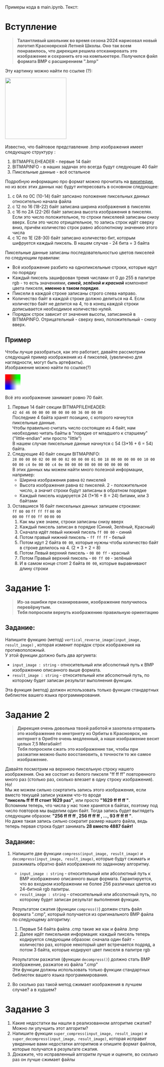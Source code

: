 Примеры кода в main.ipynb. Текст:   

# Вступление
>__Талантливый школьник во время сезона 2024 нарисовал новый логотип Красноярской Летней Школы. Оно так всем понравилось, что дирекция решила отсканировать это изображение и сохранить его на компьюетере. Получился файл формата BMP с расширением ".bmp"__

Эту картинку можно найти по ссылке (?):   

<img src="logo.bmp" width="200" height="200">

Известно, что байтовое представление .bmp изображения имеет следующую структуру :
1. BITMAPFILEHEADER - первые 14 байт
1. BITMAPINFO - в наших задачах это всегда будут следующие 40 байт
1. Пиксельные данные - всё остальное

Подробную информацию про формат можно прочитать на [википедии](https://ru.wikipedia.org/wiki/BMP#Таблица_цветов), но из всех этих данных нас будут интересовать в основном следующее:
1. с 0A по 0С (10-14) байт запсиано положение пиксельных данных относительно начала файла
1. с 12 по 16 (18-22) байт записана ширина изображения в пикселях
1. с 16 по 2A (22-26) байт записана высота изображения в пикселях. Если это число положительное, то строки пикселеей записаны снизу вверх. Если это число отрицательное, то запись строк идёт сверху вниз, причём количество строк равно абсолютному значению этого числа
1. с 1С по 1E (28-30) байт записано количество бит, которым шифруется каждый пиксель. В нашем случае - 24 бита = 3 байта

Пиксельные данные записаны последовательностью цветов пикселей по следующим правилам:
- Всё изображение разбито на однопиксельные строки, которые идут по порядку
- Каждый пиксель зашифрован тремя числами от 0 до 255 в палитре rgb - то есть значениями, ***синей, зелёной и красной*** компонент цвета пикселя, __именно в таком порядке__. 
- Пиксели в каждой строке записаны строго слева направо. 
- Количество байт в каждой строке должно делиться на 4. Если количество байт не делится на 4, то в конец каждой строки дописывается необходимое количество нулей.  
- Порядок строк зависит от значения высоты, записанной в BITMAPINFO. Отрицательный - сверху вниз, положительный - снизу вверх.

## Пример
Чтобы лучше разобраться, как это работает, давайте рассмотрим следующий пример изображения из 4 пикселей, (увеличено для наглядности, могут быть артефакты).    
Изображение можно найти по ссылке(?)

<img src="example.bmp" width="50" height="50">

Всё это изображение занимает ровно 70 байт.
1. Первые 14 байт секции BITMAPFILEHEADER:      
```42 4d 46 00 00 00 00 00 00 00 36 00 00 00```       
Последние 4 байта хранят позицию, с которого начнутся пиксельные данные.    
Чтобы правильно считать число состоящее из 4 байт, нам необходимо читать байты в "порядке от младшего к старшему" ("little-endian" или просто "little")     
В нашем случае пиксельные данные начнутся с 54 (3*16 + 6 = 54) байта.    
1. Следующие 40 байт секции BITMAPINFO:     
```28 00 00 00 02 00 00 00 02 00 00 00 01 00 18 00 00 00 00 00 10 00 00 00 c4 0e 00 00 c4 0e 00 00 00 00 00 00 00 00 00 00```       
В этих данных мы можем найти много полезной информации, например:
    - Ширина изображения равна ```02``` пикселей 
    - Высота изображения равна ```02``` пикселей. 2 - положительное число, а значит строки будут записаны в обратном порядке
    - Каждый пиксель кодируется 24 (1*16 + 8 = 24) битами, или 3 байтами
1. Оставшиеся 16 байт пиксельных данных запишем строками:    
```ff 00 00``` ```ff ff ff``` ```00 00```   
```00 00 ff``` ```00 ff 00``` ```00 00```
    1. Как мы уже знаем, строки записаны снизу вверх   
    1. Каждый пиксель записан в порядке (Синий, Зелёный, Красный)   
    1. Сначала идёт левый нижний писель ```ff 00 00``` - синий
    1. Потом правый нижний пиксель - ```ff ff ff``` - белый
    1. Потом идут 2 байта ```00 00```, которые нужны чтобы количество байт в строке делилось на 4. (2 * 3 + 2 = 8)
    1. Потом Левый верхний пиксель - ```00 00 ff``` - красный
    1. Потом Правый верхний пиксель - ```00 ff 00``` - зелёный
    1. И в самом конце стоят 2 байта ```00 00```, которые выравнивают длину строки


# Задание 1:   
>__Из-за ошибки при сканировании, изображение получилось перевёрнутым.__         
__Тебя попросили вернуть изображению правильную ориентацию__
## Задание:
Напишите функцию (метод) ```vertical_reverse_image(input_image, result_image)```
, которая изменит порядок строк изображения на противоположный.    
У этой функции должно быть два аргумета:     
- ```input_image : string``` - относительный или абсолютный путь к BMP изображению описанного выше формата.
- ```result_image : string``` - относительный или абсолютный путь, по которому будет записан результат выполнения функции.   
    
Эта функция (метод) должен использовать только функции стандартных библиотек вашего языка программирования.

# Задание 2
>__Дирекция очень довольна твоей работой и захотела отправить это изображение по инетрнету из Орбиты в Красноярск, но интернет в Орибте очень медленный, а наше изображение весит целых 7,5 Мегабайт!__     
__Тебя попросили сжать это изображение так, чтобы при разжатии можно было восстановить, в точности то же самое изображение.__

Давайте посмотрим на верхнюю пиксельную строку нашего изображения. Она же состоит из белого пикселя "ff ff ff" повторенного много раз (столько раз, сколько влезает в одну строку изображения).     
Но!     
Мы же можем сильно сокртатить запись этого изображения, если вместо текущей записи укажем что-то вроде      
**"пиксель ff ff ff стоит 1629 раз"**, или просто **"1629 ff ff ff "**.      
Вспомним теперь, что числа у нас тоже хранятся в байтах, поэтому под число повторов мы выделим один байт. Тогда запись будет выглядеть следующим образом: **"256 ff ff ff , 256 ff ff ff , ...,  93 ff ff ff "**.      
Но даже такая запись сильно сократит размер нашего файла, ведь теперь первая строка будет занимать **28 вместо 4887 байт!**  
## Задание:
1. Напишите две функции ```compress(input_image, result_image)``` и ```decompress(input_image, result_image)```, которые будут сжимать и разжимать обратно файл изображения по заданному алгоритму.
    - ```input_image : string``` - относительный или абсолютный путь к BMP изображению описанного выше формата. Гарантируется, что во входном изображении не более 256 различных цветов из 24-битной rgb палитры.
    - ```result_image : string``` - относительный или абсолютный путь, по которому будет записан результат выполнения функции.   

    Результатом сжатия (функции ```compress()```) должен стать файл формата ".cmp", который получается из оригинального BMP файла по следующему алгоритму:
    1. Первые 54 байта файла .cmp такие же как и файла .bmp
    1. Далее идёт пиксельная информация: каждый пиксель теперь кодируется следующим образом: сначала один байт - количество раз, которое некоторый цвет встречается подряд, а потом 3 байта, которые кодируют цвет пикселя в палитре rgb

    Результатом разжатия (функции ```decompress()```) должно стать BMP изображение, разжатое из файла ".cmp"         
    Эти функции должны использовать только функции стандартных библиотек вашего языка программирования.
1. Во сколько раз такой метод сжимает изображения в лучшем случае? а в худшем?

# Задание 3
1. Какие недостатки вы нашли в реализованном алгоритме сжатия? Можно ли улучшить этот алгоритм?
1. Напишите функции ```super_compress(input_image, result_image)```  и ```super_decompress(input_image, result_image)```, которая исправит увиденные вами недостатки алгоритмов и опишите формат файлов, которые получатся в результате сжатия.
1. Докажите, что исправленный алгоритм лучше и оцените, во сколько раз он лучше сжимает файлы